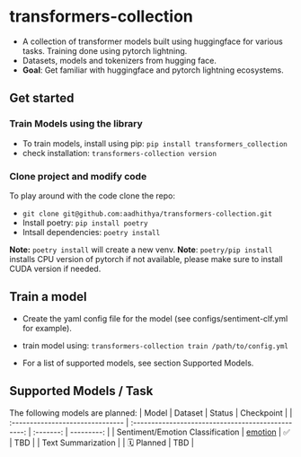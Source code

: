 # transformers-collection
- A collection of transformer models built  using huggingface for various tasks. Training done using pytorch lightning.
- Datasets, models and tokenizers from hugging face.
- **Goal**: Get familiar with huggingface and pytorch lightning ecosystems.

## Get started
### Train Models using the library
- To train models, install using pip: `pip install transformers_collection`
- check installation: `transformers-collection version`

### Clone project and modify code
To play around with the code clone the repo:
- `git clone git@github.com:aadhithya/transformers-collection.git`
- Install poetry: `pip install poetry`
- Intsall dependencies: `poetry install`

**Note:** `poetry install` will create a new venv.
**Note**: `poetry/pip install` installs CPU version of pytorch if not available, please make sure to install CUDA version if needed.


## Train a model
- Create the yaml config file for the model (see configs/sentiment-clf.yml for example).
- train model using: `transformers-collection train /path/to/config.yml`

- For a list of supported models, see section Supported Models.



## Supported Models / Task
The following models are planned:
| Model                            |                      Dataset                       |  Status   | Checkpoint |
| :------------------------------- | :------------------------------------------------: | :-------: | ---------: |
| Sentiment/Emotion Classification | [emotion](https://huggingface.co/datasets/emotion) |     ✅     |        TBD |
| Text Summarization               |                                                    | 🗓️ Planned |        TBD |
